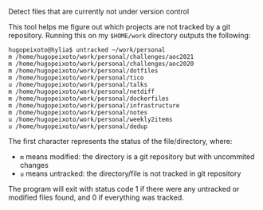 Detect files that are currently not under version control

This tool helps me figure out which projects are not tracked by a git
repository. Running this on my `$HOME/work` directory outputs the following:

```
hugopeixoto@hylia$ untracked ~/work/personal
m /home/hugopeixoto/work/personal/challenges/aoc2021
m /home/hugopeixoto/work/personal/challenges/aoc2020
m /home/hugopeixoto/work/personal/dotfiles
m /home/hugopeixoto/work/personal/tico
u /home/hugopeixoto/work/personal/talks
m /home/hugopeixoto/work/personal/netdiff
m /home/hugopeixoto/work/personal/dockerfiles
m /home/hugopeixoto/work/personal/infrastructure
m /home/hugopeixoto/work/personal/notes
u /home/hugopeixoto/work/personal/weekly2items
u /home/hugopeixoto/work/personal/dedup
```

The first character represents the status of the file/directory, where:
- `m` means modified: the directory is a git repository but with uncommited changes
- `u` means untracked: the directory/file is not tracked in git repository

The program will exit with status code 1 if there were any untracked or
modified files found, and 0 if everything was tracked.
